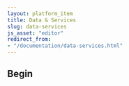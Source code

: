 ```yaml
---
layout: platform_item
title: Data & Services
slug: data-services
js_asset: "editor"
redirect_from:
- "/documentation/data-services.html"
---
```


## Begin

